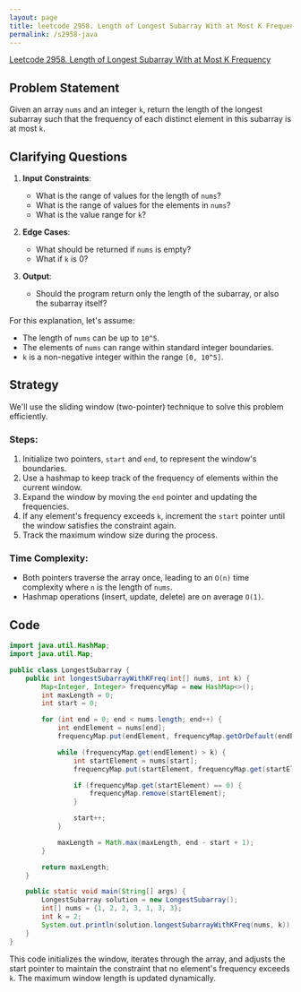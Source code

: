 ```yaml
---
layout: page
title: leetcode 2958. Length of Longest Subarray With at Most K Frequency
permalink: /s2958-java
---
```

[Leetcode 2958. Length of Longest Subarray With at Most K Frequency](https://algoadvance.github.io/algoadvance/l2958)
## Problem Statement

Given an array `nums` and an integer `k`, return the length of the longest subarray such that the frequency of each distinct element in this subarray is at most `k`.

## Clarifying Questions

1. **Input Constraints**:
    - What is the range of values for the length of `nums`?
    - What is the range of values for the elements in `nums`?
    - What is the value range for `k`?

2. **Edge Cases**:
    - What should be returned if `nums` is empty?
    - What if `k` is 0?

3. **Output**:
    - Should the program return only the length of the subarray, or also the subarray itself?

For this explanation, let's assume:
- The length of `nums` can be up to `10^5`.
- The elements of `nums` can range within standard integer boundaries.
- `k` is a non-negative integer within the range `[0, 10^5]`.

## Strategy

We'll use the sliding window (two-pointer) technique to solve this problem efficiently.

### Steps:
1. Initialize two pointers, `start` and `end`, to represent the window's boundaries.
2. Use a hashmap to keep track of the frequency of elements within the current window.
3. Expand the window by moving the `end` pointer and updating the frequencies.
4. If any element's frequency exceeds `k`, increment the `start` pointer until the window satisfies the constraint again.
5. Track the maximum window size during the process.

### Time Complexity:
- Both pointers traverse the array once, leading to an `O(n)` time complexity where `n` is the length of `nums`.
- Hashmap operations (insert, update, delete) are on average `O(1)`.

## Code

```java
import java.util.HashMap;
import java.util.Map;

public class LongestSubarray {
    public int longestSubarrayWithKFreq(int[] nums, int k) {
        Map<Integer, Integer> frequencyMap = new HashMap<>();
        int maxLength = 0;
        int start = 0;

        for (int end = 0; end < nums.length; end++) {
            int endElement = nums[end];
            frequencyMap.put(endElement, frequencyMap.getOrDefault(endElement, 0) + 1);

            while (frequencyMap.get(endElement) > k) {
                int startElement = nums[start];
                frequencyMap.put(startElement, frequencyMap.get(startElement) - 1);

                if (frequencyMap.get(startElement) == 0) {
                    frequencyMap.remove(startElement);
                }

                start++;
            }

            maxLength = Math.max(maxLength, end - start + 1);
        }

        return maxLength;
    }

    public static void main(String[] args) {
        LongestSubarray solution = new LongestSubarray();
        int[] nums = {1, 2, 2, 3, 1, 3, 3};
        int k = 2;
        System.out.println(solution.longestSubarrayWithKFreq(nums, k));  // Output should be 4
    }
}
```

This code initializes the window, iterates through the array, and adjusts the start pointer to maintain the constraint that no element's frequency exceeds `k`. The maximum window length is updated dynamically.